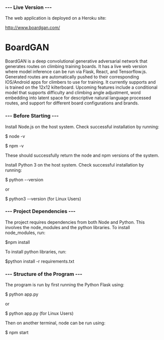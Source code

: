 ### --- Live Version ---
The web application is deployed on a Heroku site:

http://www.boardgan.com/

# BoardGAN

BoardGAN is a deep convolutional generative adversarial network that generates routes on climbing training boards. It has a live web version where model inference can be run via Flask, React, and Tensorflow.js. Generated routes are automatically pushed to their corresponding IOS/Android apps for climbers to use for training. It currently supports and is trained on the 12x12 kilterboard. Upcoming features include a conditional model that supports difficulty and climbing angle adjustment, word embedding into latent space for descriptive natural language processed routes, and support for different board configurations and brands.

### --- Before Starting --- 
   
Install Node.js on the host system.
Check successful installation by running:

$ node -v

$ npm -v

These should successfully return the node and npm versions of the system.

Install Python 3 on the host system.
Check successful installation by running:

$ python --version 

or 

$ python3 --version (for Linux Users)


### --- Project Dependencies ---

The project requires dependencies from both Node and Python. This involves the node_modules and the python libraries.
To install node_modules, run:

$npm install

To install python libraries, run:

$python install -r requirements.txt

### --- Structure of the Program --- 

The program is run by first running the Python Flask using:

$ python app.py

or 

$ python app.py (for Linux Users)

Then on another terminal, node can be run using:

$ npm start
